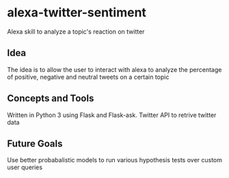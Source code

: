 # alexa-twitter-sentiment
Alexa skill to analyze a topic's reaction on twitter

## Idea 
The idea is to allow the user to interact with alexa to analyze the percentage of positive, negative and neutral tweets on a certain topic

## Concepts and Tools 
Written in Python 3 using Flask and Flask-ask. Twitter API to retrive twitter data 

## Future Goals
Use better probabalistic models to run various hypothesis tests over custom user queries 
